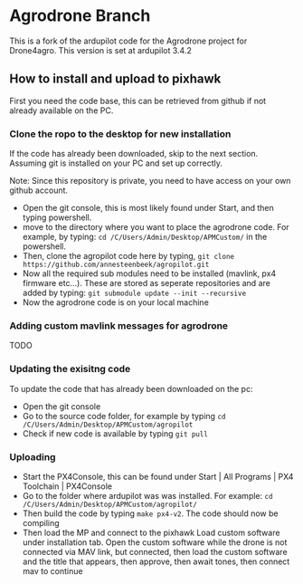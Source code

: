 # Agrodrone Branch
This is a fork of the ardupilot code for the Agrodrone project for Drone4agro.
This version is set at ardupilot 3.4.2

## How to install and upload to pixhawk
First you need the code base, this can be retrieved from github if not already available on the PC.

### Clone the ropo to the desktop for new installation
If the code has already been downloaded, skip to the next section.
Assuming git is installed on your PC and set up correctly.

Note: Since this repository is private, you need to have access on your own github account.

- Open the git console, this is most likely found under Start, and then typing powershell.
- move to the directory where you want to place the agrodrone code. For example, by typing: `cd /C/Users/Admin/Desktop/APMCustom/` in the powershell.
- Then, clone the agropilot code here by typing, `git clone https://github.com/annesteenbeek/agropilot.git`
- Now all the required sub modules need to be installed (mavlink, px4 firmware etc...). These are stored as seperate repositories and are added by typing: `git submodule update --init --recursive`
- Now the agrodrone code is on your local machine

### Adding custom mavlink messages for agrodrone
TODO

### Updating the exisitng code
To update the code that has already been downloaded on the pc:
- Open the git console 
- Go to the source code folder, for example by typing `cd /C/Users/Admin/Desktop/APMCustom/agropilot`
- Check if new code is available by typing `git pull`

### Uploading 
- Start the PX4Console, this can be found under Start | All Programs | PX4 Toolchain | PX4Console
- Go to the folder where ardupilot was was installed. For example: `cd /C/Users/Admin/Desktop/APMCustom/agropilot/`
- Then build the code by typing `make px4-v2`. The code should now be compiling
- Then load the MP and connect to the pixhawk Load custom software under installation tab. Open the custom software while the drone is not connected via MAV link, but connected, then load the custom software and the title that appears, then approve, then await tones, then connect mav to continue 

